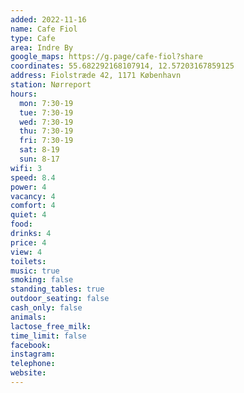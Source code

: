 ```yaml
---
added: 2022-11-16
name: Cafe Fiol
type: Cafe
area: Indre By
google_maps: https://g.page/cafe-fiol?share
coordinates: 55.682292168107914, 12.57203167859125
address: Fiolstræde 42, 1171 København
station: Nørreport
hours:
  mon: 7:30-19
  tue: 7:30-19
  wed: 7:30-19
  thu: 7:30-19
  fri: 7:30-19
  sat: 8-19
  sun: 8-17
wifi: 3
speed: 8.4
power: 4
vacancy: 4
comfort: 4
quiet: 4
food: 
drinks: 4
price: 4
view: 4
toilets: 
music: true
smoking: false
standing_tables: true
outdoor_seating: false
cash_only: false
animals: 
lactose_free_milk: 
time_limit: false
facebook:
instagram: 
telephone: 
website: 
---
```

